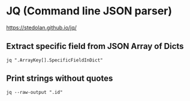 # JQ (Command line JSON parser)

https://stedolan.github.io/jq/

## Extract specific field from JSON Array of Dicts
```
jq ".ArrayKey[].SpecificFieldInDict"
```

## Print strings without quotes
```
jq --raw-output ".id"
```
